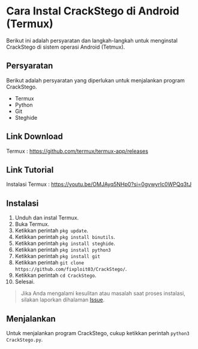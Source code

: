 # Cara Instal CrackStego di Android (Termux)

Berikut ini adalah persyaratan dan langkah-langkah untuk menginstal CrackStego di sistem operasi Android (Tetmux).

## Persyaratan 

Berikut adalah persyaratan yang diperlukan untuk menjalankan program CrackStego.

- Termux 
- Python
- Git
- Steghide

## Link Download

Termux : https://github.com/termux/termux-app/releases

## Link Tutorial 

Instalasi Termux : https://youtu.be/OMJAyq5NHp0?si=0gvwyrIc0WPQq3tJ

## Instalasi  

1. Unduh dan instal Termux.
2. Buka Termux. 
4. Ketikkan perintah `pkg update`.
5. Ketikkan perintah `pkg install binutils`.
6. Ketikkan perintah `pkg install steghide`.
7. Ketikkan perintah `pkg install python3`
8. Ketikkan perintah `pkg install git`
9. Ketikkan perintah `git clone https://github.com/fixploit03/CrackStego/`.
10. Ketikkan perintah `cd CrackStego`.
11. Selesai.

> Jika Anda mengalami kesulitan atau masalah saat proses instalasi, silakan laporkan dihalaman [Issue](https://github.com/fixploit03/CrackStego/issues).

## Menjalankan

Untuk menjalankan program CrackStego, cukup ketikkan perintah `python3 CrackStego.py`.
